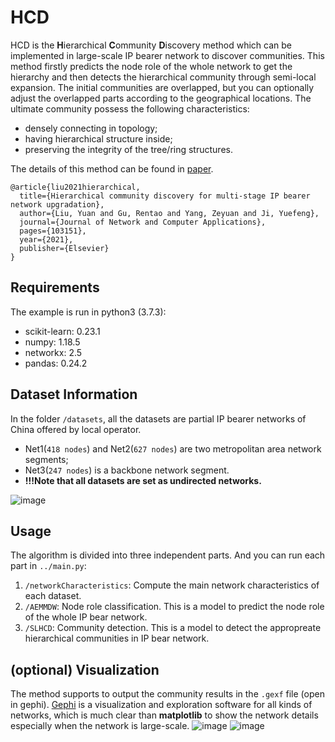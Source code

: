 # HCD
HCD is the **H**ierarchical **C**ommunity **D**iscovery method which can be implemented in large-scale IP bearer network to discover communities. This method firstly predicts the node role of the whole network to get the hierarchy and then detects the hierarchical community through semi-local expansion. The initial communities are overlapped, but you can optionally adjust the overlapped parts according to the geographical locations. The ultimate community possess the following characteristics:
* densely connecting in topology;
* having hierarchical structure inside; 
* preserving the integrity of the tree/ring structures.

The details of this method can be found in [paper](https://www.researchgate.net/publication/352728745_Hierarchical_community_discovery_for_multi-stage_IP_bearer_network_upgradation).
```
@article{liu2021hierarchical,
  title={Hierarchical community discovery for multi-stage IP bearer network upgradation},
  author={Liu, Yuan and Gu, Rentao and Yang, Zeyuan and Ji, Yuefeng},
  journal={Journal of Network and Computer Applications},
  pages={103151},
  year={2021},
  publisher={Elsevier}
}
```
## Requirements
The example is run in python3 (3.7.3):
* scikit-learn: 0.23.1
* numpy: 1.18.5
* networkx: 2.5
* pandas: 0.24.2

## Dataset Information
In the folder `/datasets`, all the datasets are partial IP bearer networks of China offered by local operator. 
* Net1(`418 nodes`) and Net2(`627 nodes`) are two metropolitan area network segments;
* Net3(`247 nodes`) is a backbone network segment.
* **!!!Note that all datasets are set as undirected networks.** </br>

![image](https://user-images.githubusercontent.com/53416615/126338085-0626ef3f-3b6c-4fa6-8244-d7d840a78605.png)

## Usage
The algorithm is divided into three independent parts. And you can run each part in `../main.py`:
1. `/networkCharacteristics`: Compute the main network characteristics of each dataset.
2. `/AEMMDW`: Node role classification. This is a model to predict the node role of the whole IP bear network.
3. `/SLHCD`: Community detection. This is a model to detect the appropreate hierarchical communities in IP bear network.

## (optional) Visualization
The method supports to output the community results in the `.gexf` file (open in gephi). [Gephi](https://gephi.org/) is a visualization and exploration software for all kinds of networks, which is much clear than **matplotlib** to show the network details especially when the network is large-scale.
![image](https://user-images.githubusercontent.com/53416615/126345841-611f0794-c703-4bc4-8c79-48b05248979c.png)
![image](https://user-images.githubusercontent.com/53416615/126345910-8cb20fe0-d1da-4b26-a6f3-b3155eb8cf43.png)
